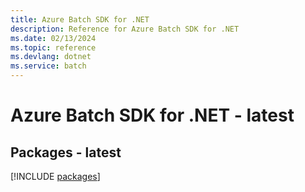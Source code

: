 ```yaml
---
title: Azure Batch SDK for .NET
description: Reference for Azure Batch SDK for .NET
ms.date: 02/13/2024
ms.topic: reference
ms.devlang: dotnet
ms.service: batch
---
```

# Azure Batch SDK for .NET - latest
## Packages - latest
[!INCLUDE [packages](batch-index.md)]
